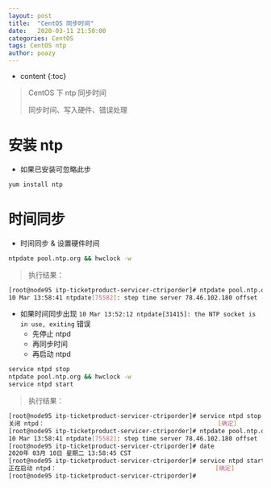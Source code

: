 ```yaml
---
layout: post
title:  "CentOS 同步时间"
date:   2020-03-11 21:50:00
categories: CentOS
tags: CentOS ntp
author: poazy
---
```


* content
{:toc}
> CentOS 下 ntp 同步时间
>
> 同步时间、写入硬件、错误处理



# 安装 ntp

* 如果已安装可忽略此步

```bash
yum install ntp
```



# 时间同步

* 时间同步 & 设置硬件时间

```bash
ntpdate pool.ntp.org && hwclock -w
```

> 执行结果：

```bash
[root@node95 itp-ticketproduct-servicer-ctriporder]# ntpdate pool.ntp.org && hwclock -w
10 Mar 13:58:41 ntpdate[75582]: step time server 78.46.102.180 offset -754.819708 sec
```



* 如果时间同步出现 `10 Mar 13:52:12 ntpdate[31415]: the NTP socket is in use, exiting` 错误
  * 先停止 ntpd 
  * 再同步时间
  * 再启动 ntpd

```bash
service ntpd stop
ntpdate pool.ntp.org && hwclock -w
service ntpd start
```

> 执行结果：

```bash
[root@node95 itp-ticketproduct-servicer-ctriporder]# service ntpd stop
关闭 ntpd：                                                [确定]
[root@node95 itp-ticketproduct-servicer-ctriporder]# ntpdate pool.ntp.org && hwclock -w
10 Mar 13:58:41 ntpdate[75582]: step time server 78.46.102.180 offset -754.819708 sec
[root@node95 itp-ticketproduct-servicer-ctriporder]# date
2020年 03月 10日 星期二 13:58:45 CST
[root@node95 itp-ticketproduct-servicer-ctriporder]# service ntpd start
正在启动 ntpd：                                            [确定]
[root@node95 itp-ticketproduct-servicer-ctriporder]# 
```

